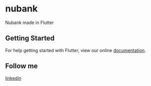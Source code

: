 # nubank

Nubank made in Flutter

## Getting Started

For help getting started with Flutter, view our online
[documentation](https://flutter.io/).

## Follow me

[linkedin](linkedin.com/in/mwtelles/)
